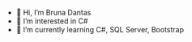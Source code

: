 - 👋 Hi, I’m Bruna Dantas
- 👀 I’m interested in C#
- 🌱 I’m currently learning C#, SQL Server, Bootstrap

<!---
BrunaDantasLeader/BrunaDantasLeader is a ✨ special ✨ repository because its `README.md` (this file) appears on your GitHub profile.
You can click the Preview link to take a look at your changes.
--->
